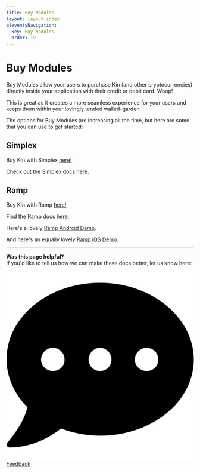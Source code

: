 ```yaml
---
title: Buy Modules
layout: layout-index
eleventyNavigation:
  key: Buy Modules
  order: 19
---
```

# Buy Modules

Buy Modules allow your users to purchase Kin (and other cryptocurrencies) directly inside your application with their credit or debit card. Woop!

This is great as it creates a more seamless experience for your users and keeps them within your lovingly tended walled-garden.

The options for Buy Modules are increasing all the time, but here are some that you can use to get started:

## Simplex
Buy Kin with Simplex [here!](https://kin.org/buy-kin/)

Check out the Simplex docs [here](https://integrations.simplex.com/).

## Ramp
Buy Kin with Ramp [here!](https://ramp.network/buy/)

Find the Ramp docs [here](https://docs.ramp.network/).

Here's a lovely [Ramp Android Demo](https://github.com/kin-labs/kin-android-ramp-demo).

And here's an equally lovely [Ramp iOS Demo](https://github.com/kin-labs/kin-ios-ramp-demo).

***
**Was this page helpful?**<br/>
If you'd like to tell us how we can make these docs better, let us know here:

<div class='navIcons'>
  <a href='https://forms.gle/qhjcDJR59v8RJsaY7' target='_blank'><div class='navIcon'>
    <img class='navIcon-icon' alt='Developer' src='../essentials/images/comment-dots-solid.svg'>
    <span class='navIcon-text'>Feedback</span>
  </div></a>
</div>
